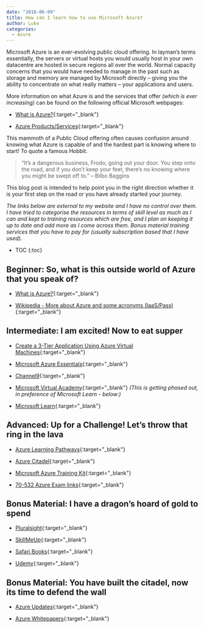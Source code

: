 ```yaml
---
date: "2018-06-09"
title: How can I learn how to use Microsoft Azure?
author: Luke
categories:
  - Azure
---
```


Microsoft Azure is an ever-evolving public cloud offering. In layman’s terms
essentially, the servers or virtual hosts you would usually host in your own
datacentre are hosted in secure regions all over the world. Normal capacity
concerns that you would have needed to manage in the past such as storage and
memory are managed by Microsoft directly – giving you the ability to concentrate
on what really matters – your applications and users.

More information on what Azure is and the services that offer *(which is ever
increasing)* can be found on the following official Microsoft webpages:

-   [What is Azure?](https://azure.microsoft.com/en-us/overview/what-is-azure/){:target="_blank"}

-   [Azure Products/Services](https://azure.microsoft.com/en-us/services/){:target="_blank"}

This mammoth of a Public Cloud offering often causes confusion around knowing
what Azure is capable of and the hardest part is knowing where to start! To
quote a famous Hobbit.

> “It’s a dangerous business, Frodo, going out your door. You step onto the road,
> and if you don’t keep your feet, there’s no knowing where you might be swept off
> to.” – Bilbo Baggins

This blog post is intended to help point you in the right direction whether it
is your first step on the road or you have already started your journey.

*The links below are external to my website and I have no control over them. I
have tried to categorise the resources in terms of skill level as much as I can
and kept to training resources which are free, and I plan on keeping it up to
date and add more as I come across them. Bonus material training services that
you have to pay for (usually subscription based that I have used).*

* TOC
{:toc}


## Beginner: So, what is this outside world of Azure that you speak of?

-   [What is Azure?](https://azure.microsoft.com/en-us/overview/what-is-azure/){:target="_blank"}

-   [Wikipedia - More about Azure and some acronyms
    (IaaS/Pass)](https://en.wikipedia.org/wiki/Microsoft_Azure){:target="_blank"}

## Intermediate: I am excited! Now to eat supper

-   [Create a 3-Tier Application Using Azure Virtual
    Machines](https://www.udemy.com/free-azure/){:target="_blank"}

-   [Microsoft Azure
    Essentials](https://www.microsoft.com/en-us/azureessentials){:target="_blank"}

-   [Channel9](https://channel9.msdn.com/Search?term=Azure#ch9Search&lang-en=en&pubDate=year){:target="_blank"}

-   [Microsoft Virtual Academy](https://mva.microsoft.com/){:target="_blank"} *(This is getting phased out, in preference of Microsoft Learn - below:)*

-   [Microsoft Learn](https://docs.microsoft.com/en-us/learn/){:target="_blank"}

## Advanced: Up for a Challenge! Let’s throw that ring in the lava

-   [Azure Learning Pathways](https://www.microsoft.com/en-au/azurelearningpathways/){:target="_blank"}

-   [Azure Citadel](https://azurecitadel.github.io/){:target="_blank"}

-   [Microsoft Azure Training
    Kit](https://github.com/Azure-Readiness/MicrosoftAzureTrainingKit/tree/master/Demos){:target="_blank"}

-   [70-532 Azure Exam links](https://github.com/gsuttie/gsuttie-gsuttie.github.io){:target="_blank"}

## Bonus Material: I have a dragon’s hoard of gold to spend

-   [Pluralsight](https://www.pluralsight.com/){:target="_blank"}

-   [SkillMeUp](https://www.skillmeup.com/){:target="_blank"}

-   [Safari Books](https://www.safaribooksonline.com/home/){:target="_blank"}

-   [Udemy](https://www.udemy.com/){:target="_blank"}

## Bonus Material: You have built the citadel, now its time to defend the wall

-   [Azure Updates](https://azure.microsoft.com/en-us/updates/){:target="_blank"}

-   [Azure Whitepapers](https://azure.microsoft.com/en-us/resources/whitepapers/){:target="_blank"}
